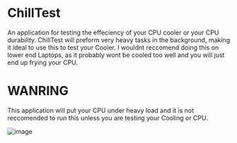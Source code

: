 # ChillTest
An application for testing the effeciency of your CPU cooler or your CPU durability.
ChillTest will preform very heavy tasks in the background, making it ideal to use this
to test your Cooler. I wouldnt reccomend doing this on lower end Laptops, as it probably
wont be cooled too well and you will just end up frying your CPU.

# WANRING
This application will put your CPU under heavy load and it is
not reccomended to run this unless you are testing your Cooling or CPU.

![image](https://user-images.githubusercontent.com/75695872/197349020-328bab71-a996-4899-b8fc-ff8bc53b277e.png)

